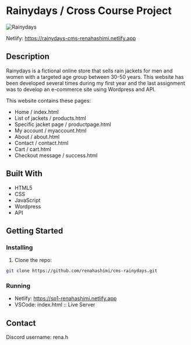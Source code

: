 # Rainydays / Cross Course Project 

![Rainydays](https://github.com/renahashimi/cms-rainydays/assets/132304085/5505b2aa-5885-4e5c-83d4-3548b887facb)


Netlify: https://rainydays-cms-renahashimi.netlify.app

## Description

Rainydays is a fictional online store that sells rain jackets for men and women with a targeted age group between 30-50 years. This website has been developed several times during my first year and the last assignment was to develop an e-commerce site using Wordpress and API.

This website contains these pages:

- Home / index.html
- List of jackets / products.html
- Specific jacket page / productpage.html
- My account / myaccount.html
- About / about.html
- Contact / contact.html
- Cart / cart.html
- Checkout message / success.html

## Built With

- HTML5
- CSS
- JavaScript
- Wordpress
- API

## Getting Started

### Installing

1. Clone the repo:

```bash
git clone https://github.com/renahashimi/cms-rainydays.git
```

### Running

- Netlify: https://sp1-renahashimi.netlify.app
- VSCode: index.html :: Live Server

## Contact

Discord username: rena.h
